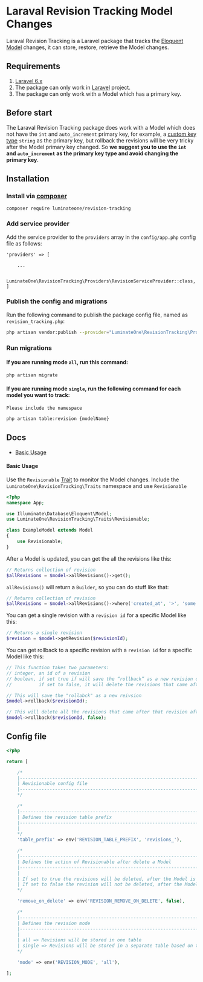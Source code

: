 # Laraval Revision Tracking Model Changes
Laraval Revision Tracking is a Laravel package that tracks the [Eloquent Model](https://laravel.com/docs/6.x/eloquent) changes, it can store, restore, retrieve the Model changes.

## Requirements
1. [Laravel 6.x](https://laravel.com/docs/6.x/releases)
2. The package can only work in [Laravel](https://laravel.com/) project.
3. The package can only work with a Model which has a primary key.

## Before start
The Laraval Revision Tracking package does work with a Model which does not have the ```int``` and ```auto_increment``` primary key, for example, a [custom key type](https://laravel.com/docs/5.8/eloquent#eloquent-model-conventions) ```string``` as the primary key, but rollback the revisions will be very tricky after the Model primary key changed. So **we suggest you to use the ```int``` and ```auto_increment``` as the primary key type and avoid changing the primary key**.

## Installation
### Install via [composer](https://getcomposer.org/doc/00-intro.md)

```
composer require luminateone/revision-tracking
```

### Add service provider
Add the service provider to the ```providers``` array in the ```config/app.php``` config file as follows:
```
'providers' => [

    ...

    LuminateOne\RevisionTracking\Providers\RevisionServiceProvider::class,
]
```

### Publish the config and migrations
Run the following command to publish the package config file, named as ```revision_tracking.php```:
```bash
php artisan vendor:publish --provider="LuminateOne\RevisionTracking\Providers\RevisionServiceProvider"
```

### Run migrations

#### If you are running mode ```all```, run this command:
```bash
php artisan migrate
```

#### If you are running mode ```single```, run the following command for each model you want to track:
```Please include the namespace```
```bash
php artisan table:revision {modelName}
```

## Docs

- [Basic Usage](#markdown-header-basic-usage)

#### Basic Usage

Use the ```Revisionable``` [Trait](https://www.php.net/manual/en/language.oop5.traits.php) to monitor the Model changes.
Include the ```LuminateOne\RevisionTracking\Traits``` namespace and use ```Revisionable```

```php
<?php
namespace App;

use Illuminate\Database\Eloquent\Model;
use LuminateOne\RevisionTracking\Traits\Revisionable;

class ExampleModel extends Model
{
    use Revisionable;
}
```

After a Model is updated, you can get the all the revisions like this:
```php
// Returns collection of revision
$allRevisions = $model->allRevisions()->get();
```

```allRevisions()``` will return a ```Builder```, so you can do stuff like that:
```php
// Returns collection of revision
$allRevisions = $model->allRevisions()->where('created_at', '>', 'some date')->get();
```

You can get a single revision with a ```revision id``` for a specific Model like this:
```php
// Returns a single revision
$revision = $model->getRevision($revisionId);
```

You can get rollback to a specific revision with a ```revision id``` for a specific Model like this:
```php
// This function takes two parameters: 
// integer, an id of a revision
// boolean, if set true if will save the “rollback” as a new revision of the model.
//          if set to false, it will delete the revisions that came after that revision

// This will save the "rollabck" as a new reivsion
$model->rollback($revisionId);

// This will delete all the revisions that came after that revision after rollback
$model->rollback($revisionId, false);
```

## Config file 
```php
<?php

return [

    /*
    |--------------------------------------------------------------------------
    | Revisionable config file
    |--------------------------------------------------------------------------
    */

    /*
    |--------------------------------------------------------------------------
    | Defines the revision table prefix
    |--------------------------------------------------------------------------
    |
    */
    'table_prefix' => env('REVISION_TABLE_PREFIX', 'revisions_'),

    /*
    |--------------------------------------------------------------------------
    | Defines the action of Revisionable after delete a Model
    |--------------------------------------------------------------------------
    |
    | If set to true the revisions will be deleted, after the Model is deleted,
    | If set to false the revision will not be deleted, after the Model is deleted
    */

    'remove_on_delete' => env('REVISION_REMOVE_ON_DELETE', false),

    /*
    |--------------------------------------------------------------------------
    | Defines the revision mode
    |--------------------------------------------------------------------------
    |
    | all => Revisions will be stored in one table
    | single => Revisions will be stored in a separate table based on the model
    */

    'mode' => env('REVISION_MODE', 'all'),

];
```